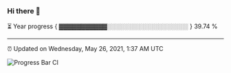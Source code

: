 ### Hi there 👋

⏳ Year progress { ▓▓▓▓▓▓▓▓▓▓▓░░░░░░░░░░░░░░░░░░░ } 39.74 %

---

⏰ Updated on Wednesday, May 26, 2021, 1:37 AM UTC

![Progress Bar CI](https://github.com/arthurbuhl/arthurbuhl/workflows/Progress%20Bar%20CI/badge.svg)
